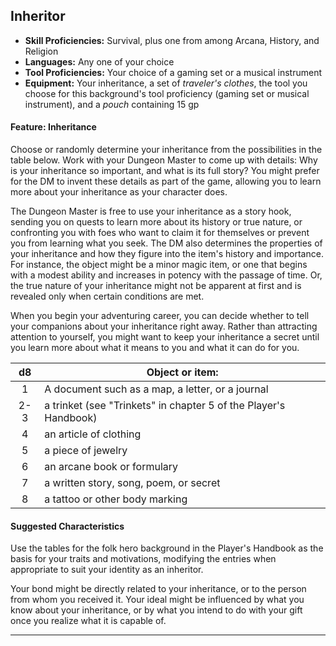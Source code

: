 ﻿## Inheritor

- **Skill Proficiencies:** Survival, plus one from among Arcana, History, and Religion
- **Languages:** Any one of your choice
- **Tool Proficiencies:** Your choice of a gaming set or a musical instrument
- **Equipment:** Your inheritance, a set of *traveler's clothes*, the tool you choose for this background's tool proficiency (gaming set or musical instrument), and a *pouch* containing 15 gp

#### Feature: Inheritance

Choose or randomly determine your inheritance from the possibilities in the table below. Work with your Dungeon Master to come up with details: Why is your inheritance so important, and what is its full story? You might prefer for the DM to invent these details as part of the game, allowing you to learn more about your inheritance as your character does.

The Dungeon Master is free to use your inheritance as a story hook, sending you on quests to learn more about its history or true nature, or confronting you with foes who want to claim it for themselves or prevent you from learning what you seek. The DM also determines the properties of your inheritance and how they figure into the item's history and importance. For instance, the object might be a minor magic item, or one that begins with a modest ability and increases in potency with the passage of time. Or, the true nature of your inheritance might not be apparent at first and is revealed only when certain conditions are met.

When you begin your adventuring career, you can decide whether to tell your companions about your inheritance right away. Rather than attracting attention to yourself, you might want to keep your inheritance a secret until you learn more about what it means to you and what it can do for you.

|  d8 | Object or item:                                                  |
|:---:|------------------------------------------------------------------|
|  1  | A document such as a map, a letter, or a journal                 |
| 2-3 | a trinket (see "Trinkets" in chapter 5 of the Player's Handbook) |
|  4  | an article of clothing                                           |
|  5  | a piece of jewelry                                               |
|  6  | an arcane book or formulary                                      |
|  7  | a written story, song, poem, or secret                           |
|  8  | a tattoo or other body marking                                   |

#### Suggested Characteristics

Use the tables for the folk hero background in the Player's Handbook as the basis for your traits and motivations, modifying the entries when appropriate to suit your identity as an inheritor.

Your bond might be directly related to your inheritance, or to the person from whom you received it. Your ideal might be influenced by what you know about your inheritance, or by what you intend to do with your gift once you realize what it is capable of.

---

